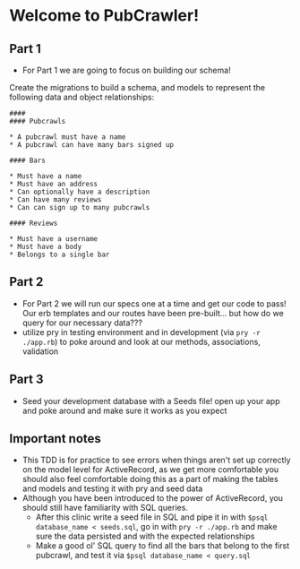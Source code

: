 # Welcome to PubCrawler!

## Part 1
  * For Part 1 we are going to focus on building our schema!

  Create the migrations to build a schema, and models to represent the following data and object relationships:

    ####
    #### Pubcrawls

    * A pubcrawl must have a name
    * A pubcrawl can have many bars signed up

    #### Bars

    * Must have a name
    * Must have an address
    * Can optionally have a description
    * Can have many reviews
    * Can can sign up to many pubcrawls

    #### Reviews

    * Must have a username
    * Must have a body
    * Belongs to a single bar

## Part 2
  * For Part 2 we will run our specs one at a time and get our code to pass!  Our erb templates and our routes have been pre-built... but how do we query for our necessary data???
  * utilize pry in testing environment and in development (via `pry -r ./app.rb`) to poke around and look at our methods, associations, validation

## Part 3
  * Seed your development database with a Seeds file!  open up your app and poke around and make sure it works as you expect

## Important notes
  * This TDD is for practice to see errors when things aren't set up correctly on the model level for ActiveRecord, as we get more comfortable you should also feel comfortable doing this as a part of making the tables and models and testing it with pry and seed data
  * Although you have been introduced to the power of ActiveRecord, you should still have familiarity with SQL queries.  
    * After this clinic write a seed file in SQL and pipe it in with `$psql database_name < seeds.sql`, go in with `pry -r ./app.rb` and make sure the data persisted and with the expected relationships
    * Make a good ol' SQL query to find all the bars that belong to the first pubcrawl, and test it via `$psql database_name < query.sql`
